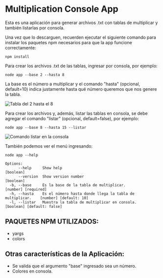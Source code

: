 
# Multiplication Console App

Esta es una aplicación para generar archivos .txt con tablas de multiplicar y también listarlas por consola.

Una vez que lo descarguen, recuerden ejecutar el siguiente comando para instalar los paquetes npm necesarios para que la app funcione correctamente:

```
npm install
```

Para crear los archivos .txt de las tablas, ingresar por consola, por ejemplo: 

```
node app --base 2 --hasta 8 
```
La base es el número a multiplicar y el comando "hasta" (opcional, default=10) indica justamente hasta qué número queremos que nos genere la tabla.

![Tabla del 2 hasta el 8](https://raw.githubusercontent.com/CarolinaRamon/multiplicar-node/main/assets/ejemplo-archivo.png "Ejemplo de archivo creado")

Para crear los archivos y, además, listar las tablas en consola, se debe agregar el comando "listar" (opcional, default=false), por ejemplo: 

```
node app --base 8 --hasta 15 --listar
```
![Comando listar en la consola](https://raw.githubusercontent.com/CarolinaRamon/multiplicar-node/main/assets/ejemplo-consola.png "Ejemplo de tabla en consola")

También podemos ver el menú ingresando:

```
node app --help
```

```
Options:
      --help     Show help                                                  [boolean]
      --version  Show version number                                        [boolean]
  -b, --base     Es la base de la tabla de multiplicar.                     [number] [required]
  -h, --hasta    Es el número hasta donde llega la tabla de multiplicar.    [number] [default: 10]
  -l, --listar   Muestra la tabla de multiplicar en consola.                [boolean] [default: false]
```

## PAQUETES NPM UTILIZADOS:
- yargs
- colors

## Otras características de la Aplicación:
- Se valida que el argumento "base" ingresado sea un número. 
- Colores en consola.

